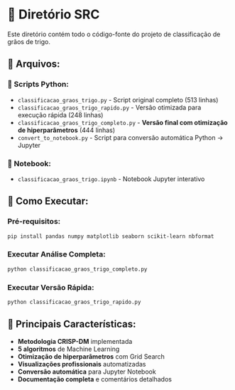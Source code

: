 # 📂 Diretório SRC

Este diretório contém todo o código-fonte do projeto de classificação de grãos de trigo.

## 📁 Arquivos:

### 🐍 Scripts Python:
- `classificacao_graos_trigo.py` - Script original completo (513 linhas)
- `classificacao_graos_trigo_rapido.py` - Versão otimizada para execução rápida (248 linhas)
- `classificacao_graos_trigo_completo.py` - **Versão final com otimização de hiperparâmetros** (444 linhas)
- `convert_to_notebook.py` - Script para conversão automática Python → Jupyter

### 📓 Notebook:
- `classificacao_graos_trigo.ipynb` - Notebook Jupyter interativo

## 🚀 Como Executar:

### Pré-requisitos:
```bash
pip install pandas numpy matplotlib seaborn scikit-learn nbformat
```

### Executar Análise Completa:
```bash
python classificacao_graos_trigo_completo.py
```

### Executar Versão Rápida:
```bash
python classificacao_graos_trigo_rapido.py
```

## 🎯 Principais Características:

- **Metodologia CRISP-DM** implementada
- **5 algoritmos** de Machine Learning
- **Otimização de hiperparâmetros** com Grid Search
- **Visualizações profissionais** automatizadas
- **Conversão automática** para Jupyter Notebook
- **Documentação completa** e comentários detalhados 
